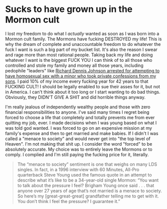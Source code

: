 # Sucks to have grown up in the Mormon cult

I lost my freedom to do what I *actually* wanted as soon as I was born into a Mormon cult family. The Mormons have fucking DESTROYED my life! This is why the dream of complete and unaccountable freedom to do whatever the fuck I want is such a big part of my bucket list. It's also the reason I swear and rage more than most rational people. Taking back my life and doing whatever I want is the biggest FUCK YOU I can think of to all those who controlled and stole my family and money all those years, including pedophile "leaders" like [Richard Dennis Johnson arrested for attempting to have homosexual sex with a minor who took private confessions from my sons](https://www.wsoctv.com/news/local/police-mooresville-man-busted-child-sex-sting/334803464/). I paid 10% of my income every fucking year for 42 years to that FUCKING CULT! I should be legally enabled to sue their asses for it, but not in America. I can't think about it too long or I start wanting to do bad things. Obviously, they DIDN'T GIVE A SHIT and did horrible things anyway.

I'm really jealous of independently wealthy people and those with zero financial responsibilities to anyone. I've said many times I regret being forced to choose a life that completely and totally prevents me from ever quitting my job, ever. I made decisions when I was young based on what I was told god wanted. I was forced to go on an expensive mission at my family's expense and then to get married and make babies. If I didn't I was called a "menace to society" and would never get into "the top level of Heaven". I'm not making that shit up.  I consider the word "forced" to be absolutely accurate. My choice was to entirely leave the Mormons or to comply. I complied and I'm still paying the fucking price for it, literally.

>  The “menace to society” sentiment is one that weighs on many LDS singles. In fact, in a 1996 interview with 60 Minutes, All-Pro quarterback Steve Young used the famous quote in an attempt to describe what it’s like to be a 34-year-old single Mormon: “You want to talk about the pressure I feel? Brigham Young once said . . . that anyone over 27 years of age that’s not married is a menace to society. So here’s my [great-great-great] grandfather telling me to get with it. You don’t think I feel the pressure? I guarantee it.”
